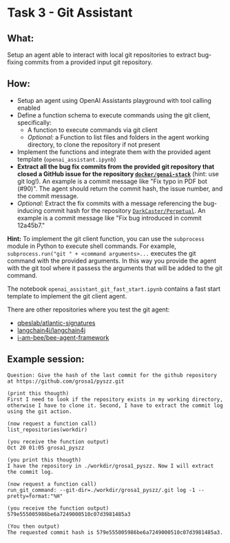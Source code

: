 # Task 3 - Git Assistant

## What:
Setup an agent able to interact with local git repositories to extract bug-fixing commits from a provided input git repository.

## How:
- Setup an agent using OpenAI Assistants playground with tool calling enabled
- Define a function schema to execute commands using the git client, specifically:
    - A function to execute commands via git client
    - *Optional:* a Function to list files and folders in the agent working directory, to clone the repository if not present
- Implement the functions and integrate them with the provided agent template (`openai_assistant.ipynb`)
- **Extract all the bug fix commits from the provided git repository that closed a GitHub issue for the repository [`docker/genai-stack`](https://github.com/docker/genai-stack)** (hint: use git log!). An example is a commit message like "Fix typo in PDF bot (#90)".
The agent should return the commit hash, the issue number, and the commit message.
- *Optional:* Extract the fix commits with a message referencing the bug-inducing commit hash for the repository [`DarkCaster/Perpetual`](https://github.com/DarkCaster/Perpetual). 
An example is a commit message like "Fix bug introduced in commit 12a45b7."

**Hint:** To implement the git client function, you can use the `subprocess` module in Python to execute shell commands. For example, `subprocess.run("git " + <command arguments>...` executes the git command with the provided arguments. In this way you provide the agent with the git tool where it passess the arguments that will be added to the git command.

The notebook `openai_assistant_git_fast_start.ipynb` contains a fast start template to implement the git client agent.

There are other repositories where you test the git agent:
- [qbeslab/atlantic-signatures](https://github.com/qbeslab/atlantic-signatures)
- [langchain4j/langchain4j](https://github.com/langchain4j/langchain4j)
- [i-am-bee/bee-agent-framework](https://github.com/i-am-bee/bee-agent-framework)


## Example session:
```
Question: Give the hash of the last commit for the github repository at https://github.com/grosa1/pyszz.git
 
(print this thougth)
First I need to look if the repository exists in my working directory, otherwise I have to clone it. Second, I have to extract the commit log using the git action.
 
(now request a function call) 
list_repositories(workdir)
 
(you receive the function output)
Oct 20 01:05 grosa1_pyszz
 
(you print this thougth)
I have the repository in ./workdir/grosa1_pyszz. Now I will extract the commit log.
 
(now request a function call) 
run_git_command: --git-dir=./workdir/grosa1_pyszz/.git log -1 --pretty=format:"%H"
 
(you receive the function output)
579e555005986be6a7249000510c07d3981485a3
 
(You then output)
The requested commit hash is 579e555005986be6a7249000510c07d3981485a3.
```

